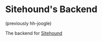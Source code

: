 # Sitehound's Backend 
(previously hh-joogle)

The backend for [Sitehound](https://github.com/TeamHG-Memex/sitehound)
 
